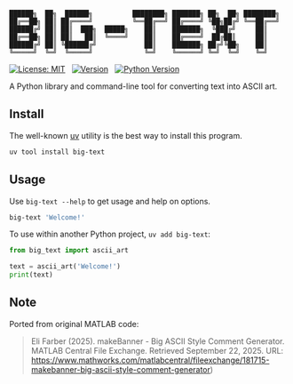 ```
██████╗  ██╗  ██████╗          ████████╗ ███████╗ ██╗  ██╗ ████████╗
██╔══██╗ ██║ ██╔════╝          ╚══██╔══╝ ██╔════╝ ╚██╗██╔╝ ╚══██╔══╝
██████╔╝ ██║ ██║  ███╗  █████╗    ██║    ███████╗  ╚███╔╝     ██║   
██╔══██╗ ██║ ██║   ██║  ╚════╝    ██║    ██╔════╝  ██╔██║     ██║   
██████╔╝ ██║ ╚██████╔╝            ██║    ███████╗ ██╔╝╚██╗    ██║   
╚═════╝  ╚═╝  ╚═════╝             ╚═╝    ╚══════╝ ╚═╝  ╚═╝    ╚═╝   
```


[![License: MIT](https://img.shields.io/badge/License-MIT-yellow.svg)](https://opensource.org/licenses/MIT)
&nbsp;
[![Version](https://img.shields.io/github/v/release/glentner/big-text?sort=semver)](https://github.com/glentner/big-text)
&nbsp;
[![Python Version](https://img.shields.io/badge/Python-3.12+-blue.svg)](https://www.python.org/downloads)


A Python library and command-line tool for converting text into ASCII art.


Install
-------

The well-known [uv](https://docs.astral.sh/uv/) utility is the best way to install this program.

```sh
uv tool install big-text
```


Usage
-----

Use `big-text --help` to get usage and help on options.

```sh
big-text 'Welcome!'
```

To use within another Python project, `uv add big-text`:

```python
from big_text import ascii_art

text = ascii_art('Welcome!')
print(text)
```


Note
----

Ported from original MATLAB code:
> Eli Farber (2025). makeBanner - Big ASCII Style Comment Generator.
> MATLAB Central File Exchange. Retrieved September 22, 2025.
> URL: https://www.mathworks.com/matlabcentral/fileexchange/181715-makebanner-big-ascii-style-comment-generator)